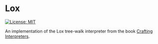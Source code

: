 # Lox

[![License: MIT](https://img.shields.io/badge/License-MIT-yellow.svg)](https://opensource.org/licenses/MIT)

An implementation of the Lox tree-walk interpreter from the book [Crafting Interpreters](https://craftinginterpreters.com/).


